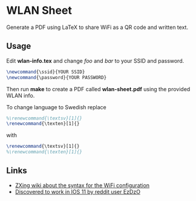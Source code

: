 # WLAN Sheet
Generate a PDF using LaTeX to share WiFi as a QR code and written text.

## Usage
Edit **wlan-info.tex** and change _foo_ and _bar_ to your SSID and password.

```latex
\newcommand{\ssid}{YOUR SSID}
\newcommand{\password}{YOUR PASSWORD}

```

Then run **make** to create a PDF called **wlan-sheet.pdf** using the provided WLAN info.

To change language to Swedish replace

```latex
%\renewcommand{\textsv}[1]{}
\renewcommand{\texten}[1]{}
```

with

```latex
\renewcommand{\textsv}[1]{}
%\renewcommand{\texten}[1]{}
```

## Links
* [ZXing wiki about the syntax for the WiFi configuration](https://github.com/zxing/zxing/wiki/Barcode-Contents#wifi-network-config-android)
* [Discovered to work in IOS 11 by reddit user EzDzO](https://www.reddit.com/r/iOSBeta/comments/6g88v6/feature_if_you_scan_the_qr_code_of_your_wifi_name/)
